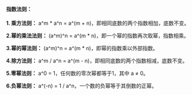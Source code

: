 #### 指数法则：

**1. 乘方法则：** a^m * a^n = a^(m + n)，即相同底数的两个指数相加，底数不变。

**2.幂的乘法法则：** (a^m)^n = a^(m * n)，即一个幂的指数再次取幂，指数相乘。

**3.幂的幂法则：** (a^m)^n = a^(m * n)，即幂的指数乘以外部指数。

**4.除方法则：** a^m / a^n = a^(m - n)，即相同底数的两个指数相减，底数不变。

**5.零幂法则：** a^0 = 1，任何数的零次幂都等于1，其中 a ≠ 0。

**6.负幂法则：** a^(-n) = 1 / a^n，一个数的负幂等于其倒数的正幂。


<style>
.page-meta {
    display: none;
}
</style>